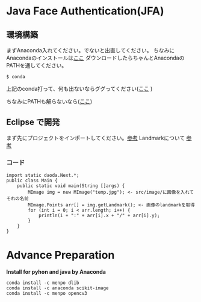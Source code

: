 # Java  Face Authentication(JFA)

## 環境構築
まずAnaconda入れてください。でないと出直してください。
ちなみにAnacondaのインストールは[ここ](https://www.anaconda.com/distribution/)
ダウンロードしたらちゃんとAnacondaのPATHを通してください。
```
$ conda
```
上記のconda打って、何も出ないならググってください([ここ](https://www.google.com/search?rlz=1C5CHFA_enJP739JP739&ei=RhDhXPPvEsaB8gWzha6QAQ&q=anaconda+path+%E9%80%9A%E3%81%99&oq=anaconda+PATH&gs_l=psy-ab.1.0.35i39j0l7.3114.6233..7675...1.0..0.84.540.7......0....1..gws-wiz.......0i71j0i4j35i39i19j35i304i39j0i13.wJAZ7KujD_Q) )

ちなみにPATHも解らないなら([ここ](https://www.google.com/search?rlz=1C5CHFA_enJP739JP739&ei=8BDhXPayI5yBr7wPpaafwAw&q=%E7%92%B0%E5%A2%83%E5%A4%89%E6%95%B0&oq=%E7%92%B0%E5%A2%83%E5%A4%89%E6%95%B0&gs_l=psy-ab.3..35i39l2j0i67l2j0i4i37l2j0i67j0i4i37.61507.65164..66172...5.0..0.108.1244.13j1......0....1..gws-wiz.......0i4i10i37j0i131j0i131i4i37.FAr9hQOgjBY))



## Eclipse で開発
まず先にプロジェクトをインポートしてください。[参考](https://www.javadrive.jp/eclipse3/project/index4.html)
Landmarkについて
[参考](https://www.pyimagesearch.com/2017/04/03/facial-landmarks-dlib-opencv-python/)
### コード
```
import static daoda.Next.*;
public class Main {
	public static void main(String []args) {
		MImage img = new MImage("temp.jpg"); <- src/image/に画像を入れてそれの名前
		MImage.Points arr[] = img.getLandmark(); <- 画像のlandmarkを取得
		for (int i = 0; i < arr.length; i++) {
			println(i + ":" + arr[i].x + "/" + arr[i].y);
		}
	}
}

```





# Advance Preparation
**Install for pyhon and java by Anaconda**
```
conda install -c menpo dlib 
conda install -c anaconda scikit-image 
conda install -c menpo opencv3 
```

